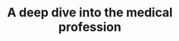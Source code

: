 ---
name: doctors
title:  A deep dive into the medical profession
external-url: /articles/interesting-explorations-of-the-medical-profession.html
image: doctors.png
summary: "A data-driven journey through the medical profession using age, gender, and education"
---